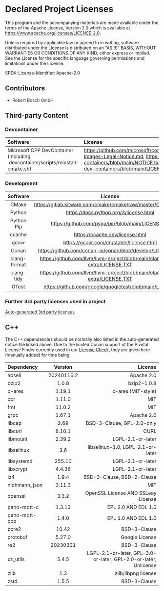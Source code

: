 # Declared Project Licenses

This program and the accompanying materials are made available under the
terms of the Apache License, Version 2.0 which is available at
https://www.apache.org/licenses/LICENSE-2.0.

Unless required by applicable law or agreed to in writing, software
distributed under the License is distributed on an "AS IS" BASIS, WITHOUT
WARRANTIES OR CONDITIONS OF ANY KIND, either express or implied. See the
License for the specific language governing permissions and limitations
under the License.

SPDX-License-Identifier: Apache-2.0

## Contributors

* Robert Bosch GmbH

## Third-party Content

### Devcontainer

| Software                   | License                                                                                                                                                                      |
|:---------------------------|:-----------------------------------------------------------------------------------------------------------------------------------------------------------------------------|
| Microsoft CPP DevContainer (including .devcontainer/scripts/reinstall-cmake.sh)| <https://github.com/microsoft/containerregistry/blob/main/legal/Container-Images-Legal-Notice.md>, <https://github.com/microsoft/vscode-dev-containers/blob/main/NOTICE.txt>, <https://github.com/microsoft/vscode-dev-containers/blob/main/LICENSE> |

### Development

|   Software   |                                    License                                     |
|:------------:|:------------------------------------------------------------------------------:|
|    CMake     |       <https://gitlab.kitware.com/cmake/cmake/raw/master/Copyright.txt>        |
|    Python    |                    <https://docs.python.org/3/license.html>                    |
|  Python Pip  |              <https://github.com/pypa/pip/blob/main/LICENSE.txt>               |
|    ccache    |                       <https://ccache.dev/license.html>                        |
|    gcovr     |                   <https://gcovr.com/en/stable/license.html>                   |
|    Conan     |          <https://github.com/conan-io/conan/blob/develop/LICENSE.md>           |
| clang-format | <https://github.com/llvm/llvm-project/blob/main/clang-tools-extra/LICENSE.TXT> |
|  clang-tidy  | <https://github.com/llvm/llvm-project/blob/main/clang-tools-extra/LICENSE.TXT> |
|    GTest     |            <https://github.com/google/googletest/blob/main/LICENSE>            |

### Further 3rd party licenses used in project

[Auto-generated 3rd party licenses](./NOTICE-3RD-PARTY-CONTENT.md)

## C++

The C++ dependencies should be normally also listed in the auto-generated notice file linked above.
Due to the limited Conan support of the Pivotal License Finder currently used in our [License Check](https://github.com/eclipse-velocitas/license-check),
they are given here (manually added) for time being:

| Dependency | Version | License |
|:-----------|:-------:|--------:|
|abseil|20240116.2|Apache 2.0|
|bzip2|1.0.8|bzip2-1.0.8|
|c-ares|1.19.1|c-ares (MIT-style)|
|cpr|1.11.0|MIT|
|fmt|11.0.2|MIT|
|grpc|1.67.1|Apache 2.0|
|libcap|2.69|BSD-3-Clause, GPL-2.0-only|
|libcurl|8.10.1|CURL|
|libmount|2.39.2|LGPL-2.1-or-later|
|libselinux|3.6|libselinux-1.0, LGPL-2.1-or-later|
|libsystemd|255.10|LGPL-2.1-or-later|
|libxcrypt|4.4.36|LGPL-2.1-or-later|
|lz4|1.9.4|BSD-3-Clause, BSD-2-Clause|
|nlohmann_json|3.11.3|MIT|
|openssl|3.3.2|OpenSSL License AND SSLeay License|
|paho-mqtt-c|1.3.13|EPL 2.0 AND EDL 1.0|
|paho-mqtt-cpp|1.4.0|EPL 1.0 AND EDL 1.0|
|pcre2|10.42|BSD-3-Clause|
|protobuf|5.27.0|Google License|
|re2|20230301|BSD-3-Clause|
|xz_utils|5.4.5|LGPL-2.1-or-later, GPL-3.0-or-later, GPL-2.0-or-later, Unlicense|
|zlib|1.3|zlib/libpng license|
|zstd|1.5.5|BSD-3-Clause|
